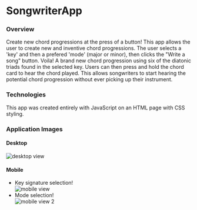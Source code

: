 # SongwriterApp
### Overview
Create new chord progressions at the press of a button! This app allows the user to create new and inventive chord progressions. The user selects a 'key' and then a prefered 'mode' (major or minor), then clicks the "Write a song" button. Voila! A brand new chord progression using six of the diatonic triads found in the selected key. Users can then press and hold the chord card to hear the chord played. This allows songwriters to start hearing the potential chord progression without ever picking up their instrument.

### Technologies
This app was created entirely with JavaScript on an HTML page with CSS styling.

### Application Images
#### Desktop
![desktop view](https://media.giphy.com/media/BkJ3E9dEzStueWHaWk/giphy.gif)<br />
#### Mobile
- Key signature selection! <br />
![mobile view](https://media.giphy.com/media/TM8frZhZYu7Is9p7JL/giphy.gif)<br />
- Mode selection! <br />
![mobile view 2](https://media.giphy.com/media/LlXESD2H2sfla4tCoB/giphy.gif)
